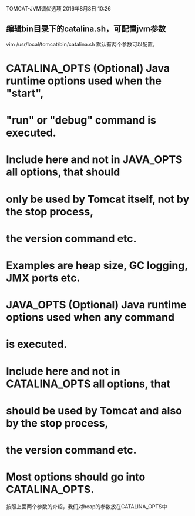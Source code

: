 TOMCAT-JVM调优选项
2016年8月8日
10:26
 
## 编辑bin目录下的catalina.sh，可配置jvm参数
vim /usr/local/tomcat/bin/catalina.sh
默认有两个参数可以配置，
#   CATALINA_OPTS   (Optional) Java runtime options used when the "start",
#                   "run" or "debug" command is executed.
#                   Include here and not in JAVA_OPTS all options, that should
#                   only be used by Tomcat itself, not by the stop process,
#                   the version command etc.
#                   Examples are heap size, GC logging, JMX ports etc.
 
#   JAVA_OPTS       (Optional) Java runtime options used when any command
#                   is executed.
#                   Include here and not in CATALINA_OPTS all options, that
#                   should be used by Tomcat and also by the stop process,
#                   the version command etc.
#                   Most options should go into CATALINA_OPTS.
 
按照上面两个参数的介绍，我们对heap的参数放在CATALINA_OPTS中
 
 
